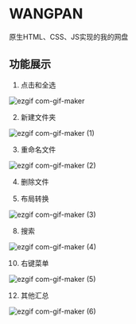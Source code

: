 # WANGPAN
原生HTML、CSS、JS实现的我的网盘
## 功能展示
1. 点击和全选

![ezgif com-gif-maker](https://user-images.githubusercontent.com/50287648/162912348-5cbaefe9-e4c0-4552-98fe-d91d097711d7.gif)

2. 新建文件夹

![ezgif com-gif-maker (1)](https://user-images.githubusercontent.com/50287648/162912349-19c1557a-79ca-48d9-93d1-538685855aea.gif)

3. 重命名文件

![ezgif com-gif-maker (2)](https://user-images.githubusercontent.com/50287648/162912347-d6abd78e-53ec-46a6-97b4-3f998084e037.gif)

4. 删除文件

6. 布局转换

![ezgif com-gif-maker (3)](https://user-images.githubusercontent.com/50287648/162912414-3fafde8f-822a-416e-a2dc-c1bbe622e4f7.gif)

8. 搜索

![ezgif com-gif-maker (4)](https://user-images.githubusercontent.com/50287648/162912457-cc714eb8-f79b-4bd8-9a2c-cad8e4b87ff4.gif)

10. 右键菜单

![ezgif com-gif-maker (5)](https://user-images.githubusercontent.com/50287648/162912474-e58f0462-a674-4c51-a17a-b4a2f266d3c6.gif)

12. 其他汇总

![ezgif com-gif-maker (6)](https://user-images.githubusercontent.com/50287648/162912552-13e1abe6-83ff-4e70-b38c-ea132ff63e24.gif)

